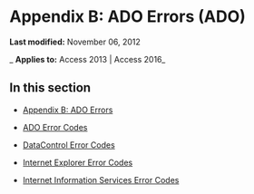 
# Appendix B: ADO Errors (ADO)

 **Last modified:** November 06, 2012

 _ **Applies to:** Access 2013 | Access 2016_

## In this section


- [Appendix B: ADO Errors](b6a0e8a6-e629-b500-50cf-b7d4c45941d0.md)
    
- [ADO Error Codes](d7cad7f6-9b95-a521-9947-32658f503e3b.md)
    
- [DataControl Error Codes](d81446e2-aae6-b460-08a3-eae9920dc767.md)
    
- [Internet Explorer Error Codes](776580d5-05fc-aa7a-d066-530d887a2a64.md)
    
- [Internet Information Services Error Codes](1ed57b89-b471-88e5-e5af-85323dec18d3.md)
    
